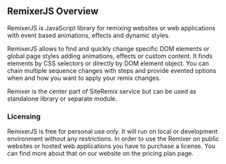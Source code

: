 ## RemixerJS Overview
RemixerJS is JavaScript library for remixing websites or web applications with event based animations, effects and dynamic styles.

RemixerJS allows to find and quickly change specific DOM elements or global page styles adding animations, effects or custom content. It finds elements by CSS selectors or directly by DOM element object. You can chain multiple sequence changes with steps and provide evented options when and how you want to apply your remix changes.

Remixer is the center part of SiteRemix service but can be used as standalone library or separate module. 

### Licensing
RemixerJS is free for personal use only. It will run on local or development environment without any restrictions. In order to use the Remixer on public websites or hosted web applications you have to purchase a license. You can find more about that on our website on the pricing plan page.
